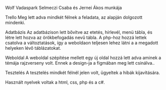 Wolf Vadaspark
Selmeczi Csaba és Jernei Ákos munkája 

Trello 
    Meg lett adva mindkét félnek a feladata, az alapján dolgozott mindenki.

Adatbázis
    Az adatbázison lett bővítve az etetés, hírlevél, menü tábla, és létre lett hozva az örökbefogadás nevű tábla. A php-hoz hozzá lettek csatolva a változtatások, így a weboldaon teljesen lehez látni a a megadott helyeken lévő táblázatokat.

Weboldal
     A weboldal szépítése mellett egy új oldal hozzá lett adva aminek a témája rajzverseny volt. Ennek a design-ja a figmában meg lett csinálva.. 

Tesztelés
    A tesztelés mindkét félnél jelen volt, ügyeltek a hibák kijavítására.

Használt nyelvek voltak a html, css, php és a c#.
